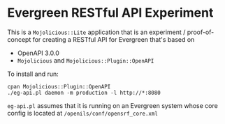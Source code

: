 # Evergreen RESTful API Experiment

This is a `Mojolicious::Lite` application that is an
experiment / proof-of-concept for creating a RESTful
API for Evergreen that's based on

- OpenAPI 3.0.0
- `Mojolicious` and `Mojolicious::Plugin::OpenAPI`

To install and run:

```
cpan Mojolicious::Plugin::OpenAPI
./eg-api.pl daemon -m production -l http://*:8080
```

`eg-api.pl` assumes that it is running on an Evergreen system
whose core config is located at `/openils/conf/opensrf_core.xml`
